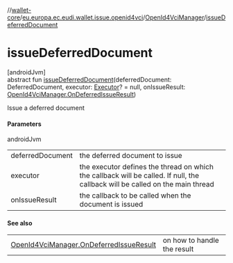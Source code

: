 //[wallet-core](../../../index.md)/[eu.europa.ec.eudi.wallet.issue.openid4vci](../index.md)/[OpenId4VciManager](index.md)/[issueDeferredDocument](issue-deferred-document.md)

# issueDeferredDocument

[androidJvm]\
abstract fun [issueDeferredDocument](issue-deferred-document.md)(deferredDocument: DeferredDocument, executor: [Executor](https://developer.android.com/reference/kotlin/java/util/concurrent/Executor.html)? = null, onIssueResult: [OpenId4VciManager.OnDeferredIssueResult](-on-deferred-issue-result/index.md))

Issue a deferred document

#### Parameters

androidJvm

| | |
|---|---|
| deferredDocument | the deferred document to issue |
| executor | the executor defines the thread on which the callback will be called. If null, the callback will be called on the main thread |
| onIssueResult | the callback to be called when the document is issued |

#### See also

| | |
|---|---|
| [OpenId4VciManager.OnDeferredIssueResult](-on-deferred-issue-result/index.md) | on how to handle the result |
